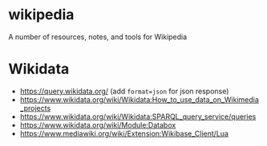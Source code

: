 # wikipedia
A number of resources, notes, and tools for Wikipedia

# Wikidata
 - https://query.wikidata.org/ (add `format=json` for json response)
 - https://www.wikidata.org/wiki/Wikidata:How_to_use_data_on_Wikimedia_projects
 - https://www.wikidata.org/wiki/Wikidata:SPARQL_query_service/queries
 - https://www.wikidata.org/wiki/Module:Databox
 - https://www.mediawiki.org/wiki/Extension:Wikibase_Client/Lua
